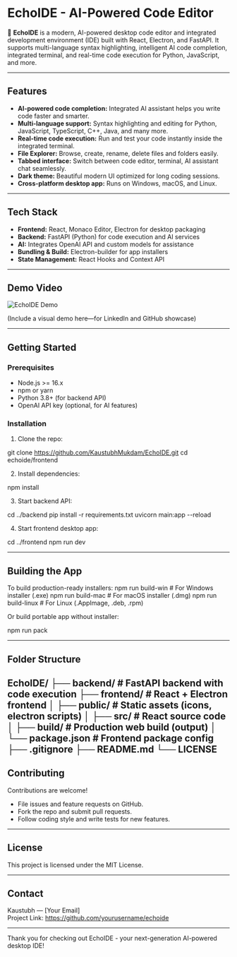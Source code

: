 # EchoIDE - AI-Powered Code Editor

🚀 **EchoIDE** is a modern, AI-powered desktop code editor and integrated development environment (IDE) built with React, Electron, and FastAPI. It supports multi-language syntax highlighting, intelligent AI code completion, integrated terminal, and real-time code execution for Python, JavaScript, and more.

---

## Features

- **AI-powered code completion:** Integrated AI assistant helps you write code faster and smarter.
- **Multi-language support:** Syntax highlighting and editing for Python, JavaScript, TypeScript, C++, Java, and many more.
- **Real-time code execution:** Run and test your code instantly inside the integrated terminal.
- **File Explorer:** Browse, create, rename, delete files and folders easily.
- **Tabbed interface:** Switch between code editor, terminal, AI assistant chat seamlessly.
- **Dark theme:** Beautiful modern UI optimized for long coding sessions.
- **Cross-platform desktop app:** Runs on Windows, macOS, and Linux.

---

## Tech Stack

- **Frontend:** React, Monaco Editor, Electron for desktop packaging  
- **Backend:** FastAPI (Python) for code execution and AI services  
- **AI:** Integrates OpenAI API and custom models for assistance  
- **Bundling & Build:** Electron-builder for app installers  
- **State Management:** React Hooks and Context API

---

## Demo Video

![EchoIDE Demo](./docs/echoide-demo.gif)

(Include a visual demo here—for LinkedIn and GitHub showcase)

---

## Getting Started

### Prerequisites

- Node.js >= 16.x  
- npm or yarn  
- Python 3.8+ (for backend API)  
- OpenAI API key (optional, for AI features)

### Installation

1. Clone the repo:

git clone https://github.com/KaustubhMukdam/EchoIDE.git
cd echoide/frontend

2. Install dependencies:

npm install

3. Start backend API:

cd ../backend
pip install -r requirements.txt
uvicorn main:app --reload

4. Start frontend desktop app:

cd ../frontend
npm run dev

---

## Building the App

To build production-ready installers:
npm run build-win # For Windows installer (.exe)
npm run build-mac # For macOS installer (.dmg)
npm run build-linux # For Linux (.AppImage, .deb, .rpm)

Or build portable app without installer:

npm run pack

---

## Folder Structure

EchoIDE/
├── backend/ # FastAPI backend with code execution
├── frontend/ # React + Electron frontend
│ ├── public/ # Static assets (icons, electron scripts)
│ ├── src/ # React source code
│ ├── build/ # Production web build (output)
│ └── package.json # Frontend package config
├── .gitignore
├── README.md
└── LICENSE
---

## Contributing

Contributions are welcome!

- File issues and feature requests on GitHub.  
- Fork the repo and submit pull requests.  
- Follow coding style and write tests for new features.

---

## License

This project is licensed under the MIT License.

---

## Contact

Kaustubh — [Your Email]  
Project Link: https://github.com/yourusername/echoide

---

Thank you for checking out EchoIDE - your next-generation AI-powered desktop IDE!

